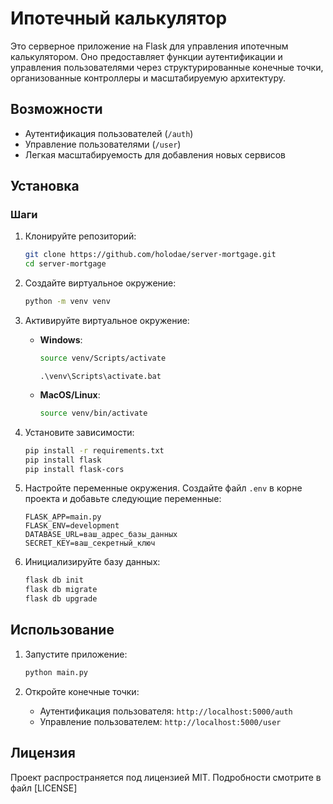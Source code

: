 # Ипотечный калькулятор


Это серверное приложение на Flask для управления ипотечным калькулятором. Оно предоставляет функции аутентификации и управления пользователями через структурированные конечные точки, организованные контроллеры и масштабируемую архитектуру.


## Возможности
- Аутентификация пользователей (`/auth`)
- Управление пользователями (`/user`)
- Легкая масштабируемость для добавления новых сервисов

## Установка

### Шаги
1. Клонируйте репозиторий:
    ```bash
    git clone https://github.com/holodae/server-mortgage.git
    cd server-mortgage
    ```

2. Создайте виртуальное окружение:
    ```bash
    python -m venv venv
    ```

3. Активируйте виртуальное окружение:
    - **Windows**:
      ```bash
      source venv/Scripts/activate
      ```

      ```CMD
      .\venv\Scripts\activate.bat
      ```

    - **MacOS/Linux**:
      ```bash
      source venv/bin/activate
      ```

4. Установите зависимости:
    ```bash
    pip install -r requirements.txt
    pip install flask
    pip install flask-cors
    ```

5. Настройте переменные окружения. Создайте файл `.env` в корне проекта и добавьте следующие переменные:
    ```plaintext
    FLASK_APP=main.py
    FLASK_ENV=development
    DATABASE_URL=ваш_адрес_базы_данных
    SECRET_KEY=ваш_секретный_ключ
    ```

6. Инициализируйте базу данных:
    ```bash
    flask db init
    flask db migrate
    flask db upgrade
    ```

## Использование

1. Запустите приложение:
    ```bash
    python main.py
    ```

2. Откройте конечные точки:
    - Аутентификация пользователя: `http://localhost:5000/auth`
    - Управление пользователем: `http://localhost:5000/user`

## Лицензия
Проект распространяется под лицензией MIT. Подробности смотрите в файл [LICENSE]